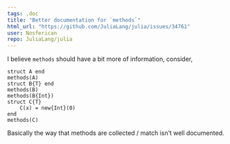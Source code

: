 ```yaml
---
tags: ,doc
title: "Better documentation for `methods`"
html_url: "https://github.com/JuliaLang/julia/issues/34761"
user: Nosferican
repo: JuliaLang/julia
---
```


I believe `methods` should have a bit more of information, consider,
```
struct A end
methods(A)
struct B{T} end
methods(B)
methods(B{Int})
struct C{T}
    C(x) = new{Int}(0)
end
methods(C)
```
Basically the way that methods are collected / match isn’t well documented.
